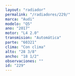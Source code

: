 ```yaml
---
layout: "radiador"
permalink: "/radiadores/229/"
marca: "Audi"
modelo: "Q5"
ano: "2017"
motor: "L4 2.0"
transmision: "Automática"
parte: "60321"
clima: "Con clima"
alto: "28 3/8"
ancho: "18 1/2"
observaciones: ""
id: "229"
---
```


